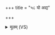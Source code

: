 +++
title = "५८ यो अद्य"

+++
<details><summary>मूलम् (VS)</summary>

यो अ॒द्य दे॑व सूर्य॒ त्वां च॒ मां चा॑न्त॒राय॑ति। दुः॒ष्वप्न्यं॒ तस्मि॒ञ्छम॑लं दुरि॒तानि॑ च मृज्महे ॥
</details>